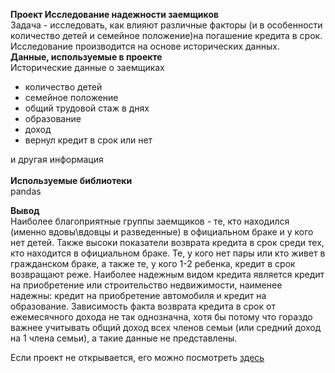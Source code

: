 **Проект Исследование надежности заемщиков**<br>
Задача - исследовать, как влияют различные факторы (и в особенности количество детей и семейное положение)на погашение кредита в срок. Исследование производится на основе исторических данных.<br>
**Данные, используемые в проекте**<br>
Исторические данные о заемщиках<br>
- количество детей
- семейное положение
- общий трудовой стаж в днях
- образование
- доход 
- вернул кредит в срок или нет

и другая информация<br><br>
**Используемые библиотеки**<br>
pandas

**Вывод**<br>
Наиболее благоприятные группы заемщиков - те, кто находился (именно вдовы\вдовцы и разведенные) в официальном браке и у кого нет детей. Также высоки показатели возврата кредита в срок среди тех, кто находится в официальном браке. Те, у кого нет пары или кто живет в гражданском браке, а также те, у кого 1-2 ребенка, кредит в срок возвращают реже. Наиболее надежным видом кредита является кредит на приобретение или строительство недвижимости, наименее надежны: кредит на приобретение автомобиля и кредит на образование. Зависимость факта возврата кредита в срок от ежемесячного дохода не так однозначна, хотя бы потому что гораздо важнее учитывать общий доход всех членов семьи (или средний доход на 1 члена семьи), а такие данные не представлены.

Если проект не открывается, его можно посмотреть <a href = 'https://nbviewer.jupyter.org/github/kristina-molchanova90/Yandex-Praktikum-Projects/blob/main/01_reliability_research/01_reliability_research.ipynb'>здесь</a>
